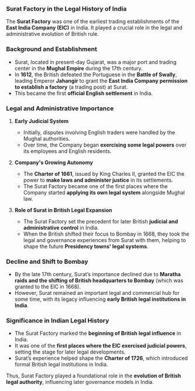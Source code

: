 ### **Surat Factory in the Legal History of India**

The **Surat Factory** was one of the earliest trading establishments of the **East India Company (EIC)** in India. It played a crucial role in the legal and administrative evolution of British rule.

### **Background and Establishment**

- Surat, located in present-day Gujarat, was a major port and trading center in the **Mughal Empire** during the 17th century.
- In **1612**, the British defeated the Portuguese in the **Battle of Swally**, leading Emperor **Jahangir** to grant the **East India Company permission to establish a factory** (a trading post) at Surat.
- This became the first **official English settlement** in India.

### **Legal and Administrative Importance**

1. **Early Judicial System**
    
    - Initially, disputes involving English traders were handled by the Mughal authorities.
    - Over time, the Company began **exercising some legal powers** over its employees and English residents.
2. **Company's Growing Autonomy**
    
    - The **Charter of 1661**, issued by King Charles II, granted the EIC the power to **make laws and administer justice** in its settlements.
    - The Surat Factory became one of the first places where the Company started **applying its own legal system** alongside Mughal law.
3. **Role of Surat in British Legal Expansion**
    
    - The Surat Factory set the precedent for later British **judicial and administrative control** in India.
    - When the British shifted their focus to Bombay in 1668, they took the legal and governance experiences from Surat with them, helping to shape the future **Presidency towns' legal systems**.

### **Decline and Shift to Bombay**

- By the late 17th century, Surat’s importance declined due to **Maratha raids and the shifting of British headquarters to Bombay** (which was granted to the EIC in 1668).
- However, Surat remained an important legal and commercial hub for some time, with its legacy influencing **early British legal institutions in India**.

### **Significance in Indian Legal History**

- The Surat Factory marked the **beginning of British legal influence** in India.
- It was one of the **first places where the EIC exercised judicial powers**, setting the stage for later legal developments.
- Surat’s experience helped shape the **Charter of 1726**, which introduced formal British legal institutions in India.

Thus, Surat Factory played a foundational role in the **evolution of British legal authority**, influencing later governance models in India.